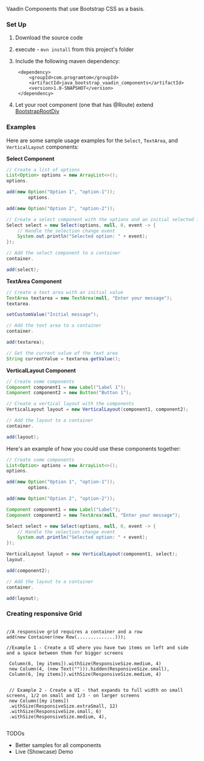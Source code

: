 Vaadin Components that use Bootstrap CSS as a basis.

### Set Up

1) Download the source code
2) execute - ``` mvn install ``` from this project's folder
3) Include the following maven dependency:

        <dependency>
            <groupId>com.programtom</groupId>
            <artifactId>java_bootstrap_vaadin_components</artifactId>
            <version>1.0-SNAPSHOT</version>
        </dependency>

4) Let your root component (one that has @Route) extend <a href="https://github.com/tomavelev/bootstrap_vaadin_components/blob/master/com/programtom/vaadin_bootstrap_kotlin_components/BootstrapRootDiv.kt">BootstrapRootDiv</a>
### Examples

Here are some sample usage examples for the `Select`, `TextArea`, and `VerticalLayout` components:

**Select Component**

```java
// Create a list of options
List<Option> options = new ArrayList<>();
options.

add(new Option("Option 1", "option-1"));
        options.

add(new Option("Option 2", "option-2"));

// Create a select component with the options and an initial selected index
Select select = new Select(options, null, 0, event -> {
    // Handle the selection change event
    System.out.println("Selected option: " + event);
});

// Add the select component to a container
container.

add(select);
```

**TextArea Component**

```java
// Create a text area with an initial value
TextArea textarea = new TextArea(null, "Enter your message");
textarea.

setCustomValue("Initial message");

// Add the text area to a container
container.

add(textarea);

// Get the current value of the text area
String currentValue = textarea.getValue();
```

**VerticalLayout Component**

```java
// Create some components
Component component1 = new Label("Label 1");
Component component2 = new Button("Button 1");

// Create a vertical layout with the components
VerticalLayout layout = new VerticalLayout(component1, component2);

// Add the layout to a container
container.

add(layout);
```

Here's an example of how you could use these components together:

```java
// Create some components
List<Option> options = new ArrayList<>();
options.

add(new Option("Option 1", "option-1"));
        options.

add(new Option("Option 2", "option-2"));

Component component1 = new Label("Label");
Component component2 = new TextArea(null, "Enter your message");

Select select = new Select(options, null, 0, event -> {
    // Handle the selection change event
    System.out.println("Selected option: " + event);
});

VerticalLayout layout = new VerticalLayout(component1, select);
layout.

add(component2);

// Add the layout to a container
container.

add(layout);
```

### Creating responsive Grid
```

//A responsive grid requires a container and a row
add(new Container(new Row(..............)));

//Example 1 - Create a UI where you have two items on left and side and a space between them for bigger screens

 Column(6, [my items]).withSize(ResponsiveSize.medium, 4)
 new Column(4, (new Text(""))).hidden(ResponsiveSize.small),
 Column(6, [my items]).withSize(ResponsiveSize.medium, 4)
 
 
 // Example 2 - Create a UI - that expands to full width on small screens, 1/2 on small and 1/3 - on larger screens
 new Column([my items])
 .withSize(ResponsiveSize.extraSmall, 12)
 .withSize(ResponsiveSize.small, 6)
 .withSize(ResponsiveSize.medium, 4),


```

TODOs

- Better samples for all components
- Live (Showcase) Demo
